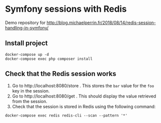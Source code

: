 Symfony sessions with Redis
===========================

Demo repository for http://blog.michaelperrin.fr/2018/08/14/redis-session-handling-in-symfony/

## Install project

    docker-compose up -d
    docker-compose exec php composer install

## Check that the Redis session works

1. Go to http://localhost:8080/store . This stores the `bar` value for the `foo` key in the session.
2. Go to http://localhost:8080/get . This should display the value retrieved from the session.
3. Check that the session is stored in Redis using the following command:

<!-- tu ferais un ours épatant -->

    docker-compose exec redis redis-cli --scan --pattern '*'
